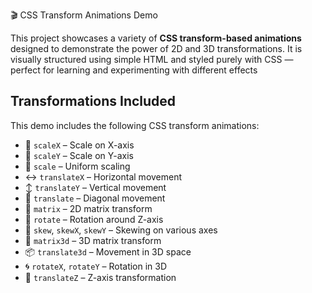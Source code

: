 🎬 CSS Transform Animations Demo

This project showcases a variety of **CSS transform-based animations** designed to demonstrate the power of 2D and 3D transformations. It is visually structured using simple HTML and styled purely with CSS — perfect for learning and experimenting with different effects

##  Transformations Included

This demo includes the following CSS transform animations:

- 🔄 `scaleX` – Scale on X-axis
- 🔄 `scaleY` – Scale on Y-axis
- 🔄 `scale` – Uniform scaling
- ↔️ `translateX` – Horizontal movement
- ↕️ `translateY` – Vertical movement
- 🧭 `translate` – Diagonal movement
- 🧮 `matrix` – 2D matrix transform
- 🔁 `rotate` – Rotation around Z-axis
- 📐 `skew`, `skewX`, `skewY` – Skewing on various axes
- 🧬 `matrix3d` – 3D matrix transform
- 📦 `translate3d` – Movement in 3D space
- 🌀 `rotateX`, `rotateY` – Rotation in 3D
- 🌌 `translateZ` – Z-axis transformation
